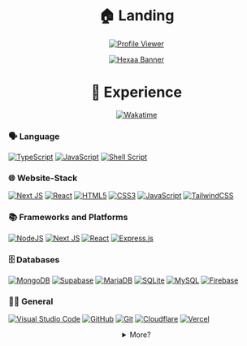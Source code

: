 <div align="center">

# 🏠 Landing

[![Profile Viewer](https://komarev.com/ghpvc/?username=hexagonn&style=for-the-badge)]()

[![Hexaa Banner](https://hexagonn.my.id/api/banner)](https://hexagonn.my.id)

# 🎒 Experience
<div align="left">
  <div align="center">
    
  [![Wakatime](https://wakatime.com/badge/user/5863d56e-d5ae-4b4c-bb4e-350fe0f22338.svg?style=for-the-badge)](https://wakatime.com/@hexaaagon)
  
  </div>
  
  ### 🗣️ Language
  [![TypeScript](https://img.shields.io/badge/typescript-%23007ACC.svg?style=for-the-badge&logo=typescript&logoColor=white)](https://www.typescriptlang.org)
  [![JavaScript](https://img.shields.io/badge/javascript-%23323330.svg?style=for-the-badge&logo=javascript&logoColor=%23F7DF1E)](https://developer.mozilla.org/en-US/docs/Web/JavaScript)
  [![Shell Script](https://img.shields.io/badge/shell_script-%23121011.svg?style=for-the-badge&logo=gnu-bash&logoColor=white)](https://en.wikipedia.org/wiki/Shell_script)

  ### 🌐 Website-Stack
  [![Next JS](https://img.shields.io/badge/Next-black?style=for-the-badge&logo=next.js&logoColor=white)](https://nextjs.org)
  [![React](https://img.shields.io/badge/react-%2320232a.svg?style=for-the-badge&logo=react&logoColor=%2361DAFB)](https://react.dev)
  [![HTML5](https://img.shields.io/badge/html5-%23E34F26.svg?style=for-the-badge&logo=html5&logoColor=white)](https://developer.mozilla.org/en-US/docs/Web/HTML)
  [![CSS3](https://img.shields.io/badge/css3-%231572B6.svg?style=for-the-badge&logo=css3&logoColor=white)](https://developer.mozilla.org/en-US/docs/Web/CSS)
  [![JavaScript](https://img.shields.io/badge/javascript-%23323330.svg?style=for-the-badge&logo=javascript&logoColor=%23F7DF1E)](https://developer.mozilla.org/en-US/docs/Web/JavaScript)
  [![TailwindCSS](https://img.shields.io/badge/tailwindcss-%2338B2AC.svg?style=for-the-badge&logo=tailwind-css&logoColor=white)](https://tailwindcss.com/)

  ### 📚 Frameworks and Platforms
  [![NodeJS](https://img.shields.io/badge/node.js-6DA55F?style=for-the-badge&logo=node.js&logoColor=white)](https://nodejs.org)
  [![Next JS](https://img.shields.io/badge/Next-black?style=for-the-badge&logo=next.js&logoColor=white)](https://nextjs.org)
  [![React](https://img.shields.io/badge/react-%2320232a.svg?style=for-the-badge&logo=react&logoColor=%2361DAFB)](https://react.dev)
  [![Express.js](https://img.shields.io/badge/express.js-%23404d59.svg?style=for-the-badge&logo=express&logoColor=%2361DAFB)](https://expressjs.com)

  ### 🗄️ Databases
  [![MongoDB](https://img.shields.io/badge/MongoDB-%234ea94b.svg?style=for-the-badge&logo=mongodb&logoColor=white)](https://www.mongodb.com)
  [![Supabase](https://img.shields.io/badge/Supabase-3ECF8E?style=for-the-badge&logo=supabase&logoColor=white)](https://supabase.com)
  [![MariaDB](https://img.shields.io/badge/MariaDB-003545?style=for-the-badge&logo=mariadb&logoColor=white)](https://mariadb.org)
  [![SQLite](https://img.shields.io/badge/sqlite-%2307405e.svg?style=for-the-badge&logo=sqlite&logoColor=white)](https://en.wikipedia.org/wiki/SQLite)
  [![MySQL](https://img.shields.io/badge/mysql-4479A1.svg?style=for-the-badge&logo=mysql&logoColor=white)](https://www.mysql.com)
  [![Firebase](https://img.shields.io/badge/firebase-a08021?style=for-the-badge&logo=firebase&logoColor=ffcd34)](https://firebase.google.com/)

  ### 🏃💨 General
  [![Visual Studio Code](https://img.shields.io/badge/Visual%20Studio%20Code-0078d7.svg?style=for-the-badge&logo=visual-studio-code&logoColor=white)](https://code.visualstudio.com/)
  [![GitHub](https://img.shields.io/badge/github-%23121011.svg?style=for-the-badge&logo=github&logoColor=white)](https://github.com)
  [![Git](https://img.shields.io/badge/git-%23F05033.svg?style=for-the-badge&logo=git&logoColor=white)](https://git-scm.com/)
  [![Cloudflare](https://img.shields.io/badge/Cloudflare-F38020?style=for-the-badge&logo=Cloudflare&logoColor=white)](https://cloudflare.com/)
  [![Vercel](https://img.shields.io/badge/vercel-%23000000.svg?style=for-the-badge&logo=vercel&logoColor=white)](https://vercel.com/)
</div>



<details>
<summary>More?</summary>
  
# 👨‍💻 Social

[![GitHub Streak](https://github-readme-streak-stats.herokuapp.com?user=hexaaagon&theme=dark&hide_border=true&border_radius=20&background=011B33)](https://github.com/hexaaagon)

![discord_image](https://lanyard.cnrad.dev/api/465454937267240962?bg=011B33&borderRadius=5px)

[![wakatime_image](https://github-readme-stats.vercel.app/api/wakatime?username=hexaaagon&border_radius=5px&theme=dark&text_color=FFFFFF&bg_color=011B33&border_color=011B33&icon_color=58a6ff&show_icons=true&custom_title=Code%20Activity&layout=compact)](https://wakatime.com/@hexaaagon)

</details>
</div>

